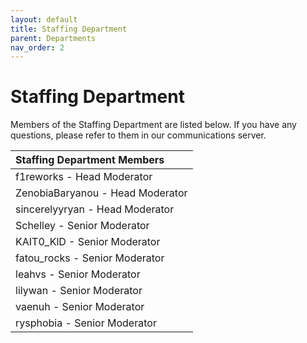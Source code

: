 ```yaml
---
layout: default
title: Staffing Department
parent: Departments
nav_order: 2
---
```


# Staffing Department
Members of the Staffing Department are listed below. If you have any questions, please refer to them in our communications server.

| Staffing Department Members      | 
|:-------------|
| f1reworks - Head Moderator           | 
| ZenobiaBaryanou - Head Moderator | 
| sincerelyyryan - Head Moderator | 
| Schelley - Senior Moderator         |
| KAIT0_KlD - Senior Moderator           |
| fatou_rocks - Senior Moderator |
| leahvs - Senior Moderator |
| lilywan - Senior Moderator |
| vaenuh - Senior Moderator |
| rysphobia - Senior Moderator |
